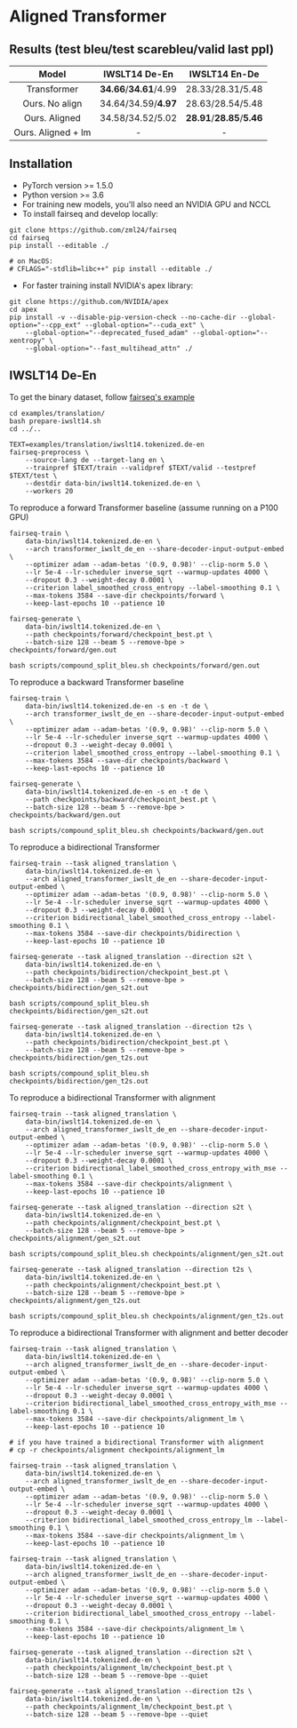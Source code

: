 # Aligned Transformer

## Results (test bleu/test scarebleu/valid last ppl)

|       Model        |      IWSLT14 De-En       |        IWSLT14 En-De         |
| :----------------: | :----------------------: | :--------------------------: |
|    Transformer     | **34.66**/**34.61**/4.99 |       28.33/28.31/5.48       |
|   Ours. No align   |   34.64/34.59/**4.97**   |       28.63/28.54/5.48       |
|   Ours. Aligned    |     34.58/34.52/5.02     | **28.91**/**28.85**/**5.46** |
| Ours. Aligned + lm |            -             |              -               |

## Installation

- PyTorch version >= 1.5.0
- Python version >= 3.6
- For training new models, you'll also need an NVIDIA GPU and NCCL
- To install fairseq and develop locally:

```shell
git clone https://github.com/zml24/fairseq
cd fairseq
pip install --editable ./

# on MacOS:
# CFLAGS="-stdlib=libc++" pip install --editable ./
```
- For faster training install NVIDIA's apex library:
```shell
git clone https://github.com/NVIDIA/apex
cd apex
pip install -v --disable-pip-version-check --no-cache-dir --global-option="--cpp_ext" --global-option="--cuda_ext" \
    --global-option="--deprecated_fused_adam" --global-option="--xentropy" \
    --global-option="--fast_multihead_attn" ./
```

## IWSLT14 De-En

To get the binary dataset, follow [fairseq's example](https://github.com/pytorch/fairseq/tree/master/examples/translation)

```shell
cd examples/translation/
bash prepare-iwslt14.sh
cd ../..

TEXT=examples/translation/iwslt14.tokenized.de-en
fairseq-preprocess \
    --source-lang de --target-lang en \
    --trainpref $TEXT/train --validpref $TEXT/valid --testpref $TEXT/test \
    --destdir data-bin/iwslt14.tokenized.de-en \
    --workers 20
```

To reproduce a forward Transformer baseline (assume running on a P100 GPU)
```shell
fairseq-train \
    data-bin/iwslt14.tokenized.de-en \
    --arch transformer_iwslt_de_en --share-decoder-input-output-embed \
    --optimizer adam --adam-betas '(0.9, 0.98)' --clip-norm 5.0 \
    --lr 5e-4 --lr-scheduler inverse_sqrt --warmup-updates 4000 \
    --dropout 0.3 --weight-decay 0.0001 \
    --criterion label_smoothed_cross_entropy --label-smoothing 0.1 \
    --max-tokens 3584 --save-dir checkpoints/forward \
    --keep-last-epochs 10 --patience 10

fairseq-generate \
    data-bin/iwslt14.tokenized.de-en \
    --path checkpoints/forward/checkpoint_best.pt \
    --batch-size 128 --beam 5 --remove-bpe > checkpoints/forward/gen.out

bash scripts/compound_split_bleu.sh checkpoints/forward/gen.out
```

To reproduce a backward Transformer baseline
```shell
fairseq-train \
    data-bin/iwslt14.tokenized.de-en -s en -t de \
    --arch transformer_iwslt_de_en --share-decoder-input-output-embed \
    --optimizer adam --adam-betas '(0.9, 0.98)' --clip-norm 5.0 \
    --lr 5e-4 --lr-scheduler inverse_sqrt --warmup-updates 4000 \
    --dropout 0.3 --weight-decay 0.0001 \
    --criterion label_smoothed_cross_entropy --label-smoothing 0.1 \
    --max-tokens 3584 --save-dir checkpoints/backward \
    --keep-last-epochs 10 --patience 10

fairseq-generate \
    data-bin/iwslt14.tokenized.de-en -s en -t de \
    --path checkpoints/backward/checkpoint_best.pt \
    --batch-size 128 --beam 5 --remove-bpe > checkpoints/backward/gen.out

bash scripts/compound_split_bleu.sh checkpoints/backward/gen.out
```

To reproduce a bidirectional Transformer
```shell
fairseq-train --task aligned_translation \
    data-bin/iwslt14.tokenized.de-en \
    --arch aligned_transformer_iwslt_de_en --share-decoder-input-output-embed \
    --optimizer adam --adam-betas '(0.9, 0.98)' --clip-norm 5.0 \
    --lr 5e-4 --lr-scheduler inverse_sqrt --warmup-updates 4000 \
    --dropout 0.3 --weight-decay 0.0001 \
    --criterion bidirectional_label_smoothed_cross_entropy --label-smoothing 0.1 \
    --max-tokens 3584 --save-dir checkpoints/bidirection \
    --keep-last-epochs 10 --patience 10

fairseq-generate --task aligned_translation --direction s2t \
    data-bin/iwslt14.tokenized.de-en \
    --path checkpoints/bidirection/checkpoint_best.pt \
    --batch-size 128 --beam 5 --remove-bpe > checkpoints/bidirection/gen_s2t.out

bash scripts/compound_split_bleu.sh checkpoints/bidirection/gen_s2t.out

fairseq-generate --task aligned_translation --direction t2s \
    data-bin/iwslt14.tokenized.de-en \
    --path checkpoints/bidirection/checkpoint_best.pt \
    --batch-size 128 --beam 5 --remove-bpe > checkpoints/bidirection/gen_t2s.out

bash scripts/compound_split_bleu.sh checkpoints/bidirection/gen_t2s.out
```

To reproduce a bidirectional Transformer with alignment
```shell
fairseq-train --task aligned_translation \
    data-bin/iwslt14.tokenized.de-en \
    --arch aligned_transformer_iwslt_de_en --share-decoder-input-output-embed \
    --optimizer adam --adam-betas '(0.9, 0.98)' --clip-norm 5.0 \
    --lr 5e-4 --lr-scheduler inverse_sqrt --warmup-updates 4000 \
    --dropout 0.3 --weight-decay 0.0001 \
    --criterion bidirectional_label_smoothed_cross_entropy_with_mse --label-smoothing 0.1 \
    --max-tokens 3584 --save-dir checkpoints/alignment \
    --keep-last-epochs 10 --patience 10

fairseq-generate --task aligned_translation --direction s2t \
    data-bin/iwslt14.tokenized.de-en \
    --path checkpoints/alignment/checkpoint_best.pt \
    --batch-size 128 --beam 5 --remove-bpe > checkpoints/alignment/gen_s2t.out

bash scripts/compound_split_bleu.sh checkpoints/alignment/gen_s2t.out

fairseq-generate --task aligned_translation --direction t2s \
    data-bin/iwslt14.tokenized.de-en \
    --path checkpoints/alignment/checkpoint_best.pt \
    --batch-size 128 --beam 5 --remove-bpe > checkpoints/alignment/gen_t2s.out

bash scripts/compound_split_bleu.sh checkpoints/alignment/gen_t2s.out
```

To reproduce a bidirectional Transformer with alignment and better decoder
```shell
fairseq-train --task aligned_translation \
    data-bin/iwslt14.tokenized.de-en \
    --arch aligned_transformer_iwslt_de_en --share-decoder-input-output-embed \
    --optimizer adam --adam-betas '(0.9, 0.98)' --clip-norm 5.0 \
    --lr 5e-4 --lr-scheduler inverse_sqrt --warmup-updates 4000 \
    --dropout 0.3 --weight-decay 0.0001 \
    --criterion bidirectional_label_smoothed_cross_entropy_with_mse --label-smoothing 0.1 \
    --max-tokens 3584 --save-dir checkpoints/alignment_lm \
    --keep-last-epochs 10 --patience 10

# if you have trained a bidirectional Transformer with alignment
# cp -r checkpoints/alignment checkpoints/alignment_lm

fairseq-train --task aligned_translation \
    data-bin/iwslt14.tokenized.de-en \
    --arch aligned_transformer_iwslt_de_en --share-decoder-input-output-embed \
    --optimizer adam --adam-betas '(0.9, 0.98)' --clip-norm 5.0 \
    --lr 5e-4 --lr-scheduler inverse_sqrt --warmup-updates 4000 \
    --dropout 0.3 --weight-decay 0.0001 \
    --criterion bidirectional_label_smoothed_cross_entropy_lm --label-smoothing 0.1 \
    --max-tokens 3584 --save-dir checkpoints/alignment_lm \
    --keep-last-epochs 10 --patience 10

fairseq-train --task aligned_translation \
    data-bin/iwslt14.tokenized.de-en \
    --arch aligned_transformer_iwslt_de_en --share-decoder-input-output-embed \
    --optimizer adam --adam-betas '(0.9, 0.98)' --clip-norm 5.0 \
    --lr 5e-4 --lr-scheduler inverse_sqrt --warmup-updates 4000 \
    --dropout 0.3 --weight-decay 0.0001 \
    --criterion bidirectional_label_smoothed_cross_entropy --label-smoothing 0.1 \
    --max-tokens 3584 --save-dir checkpoints/alignment_lm \
    --keep-last-epochs 10 --patience 10

fairseq-generate --task aligned_translation --direction s2t \
    data-bin/iwslt14.tokenized.de-en \
    --path checkpoints/alignment_lm/checkpoint_best.pt \
    --batch-size 128 --beam 5 --remove-bpe --quiet

fairseq-generate --task aligned_translation --direction t2s \
    data-bin/iwslt14.tokenized.de-en \
    --path checkpoints/alignment_lm/checkpoint_best.pt \
    --batch-size 128 --beam 5 --remove-bpe --quiet
```
